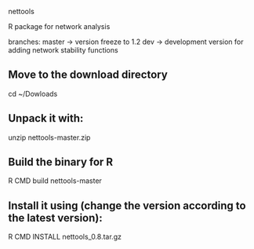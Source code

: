 nettools

R package for network analysis

branches:
master 		-> version freeze to 1.2
dev 		-> development version for adding network stability functions 
## Move to the download directory
cd ~/Dowloads

## Unpack it with:
unzip nettools-master.zip

## Build the binary for R
R CMD build nettools-master

## Install it using (change the version according to the latest version):
R CMD INSTALL nettools_0.8.tar.gz
